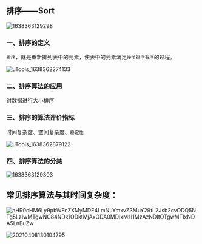 ## 排序——Sort

![1638363129298](F:\408数据结构\图片\1638363129298.png)

### 一、排序的定义

`排序`，就是重新排列表中的元素，使表中的元素满足`按关键字有序`的过程。

![uTools_1638362274133](F:\408数据结构\图片\uTools_1638362274133.png)

### 二、排序算法的应用

对数据进行大小排序

### 三、排序的算法评价指标

时间复杂度、空间复杂度、`稳定性`

![uTools_1638362879122](F:\408数据结构\图片\uTools_1638362879122.png)

### 四、排序算法的分类

![1638363129303](F:\408数据结构\图片\1638363129303.png)

## 常见排序算法与其时间复杂度：

![aHR0cHM6Ly9pbWFnZXMyMDE4LmNuYmxvZ3MuY29tL2Jsb2cvODQ5NTg5LzIwMTgwNC84NDk1ODktMjAxODA0MDIxMzI1MzAzNDItOTgwMTIxNDA5LnBuZw](F:\408数据结构\图片\aHR0cHM6Ly9pbWFnZXMyMDE4LmNuYmxvZ3MuY29tL2Jsb2cvODQ5NTg5LzIwMTgwNC84NDk1ODktMjAxODA0MDIxMzI1MzAzNDItOTgwMTIxNDA5LnBuZw.png)

![20210408130104795](F:\408数据结构\图片\20210408130104795.png)